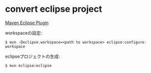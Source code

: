 # convert eclipse project

[Maven Eclipse Plugin](http://maven.apache.org/plugins/maven-eclipse-plugin/)

workspaceの設定:

    $ mvn -Declipse.workspace=<path to workspace> eclipse:configure-workspace

eclipseプロジェクトの生成:

    $ mvn eclipse:eclipse

